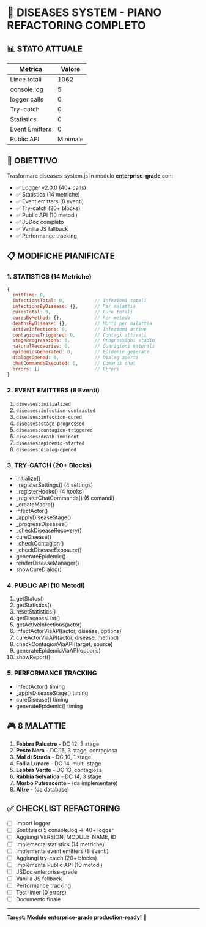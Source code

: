 # 🦠 DISEASES SYSTEM - PIANO REFACTORING COMPLETO

## 📊 STATO ATTUALE

| Metrica | Valore |
|---------|--------|
| Linee totali | 1062 |
| console.log | 5 |
| logger calls | 0 |
| Try-catch | 0 |
| Statistics | 0 |
| Event Emitters | 0 |
| Public API | Minimale |

## 🎯 OBIETTIVO

Trasformare diseases-system.js in modulo **enterprise-grade** con:
- ✅ Logger v2.0.0 (40+ calls)
- ✅ Statistics (14 metriche)
- ✅ Event emitters (8 eventi)
- ✅ Try-catch (20+ blocks)
- ✅ Public API (10 metodi)
- ✅ JSDoc completo
- ✅ Vanilla JS fallback
- ✅ Performance tracking

## 📋 MODIFICHE PIANIFICATE

### 1. STATISTICS (14 Metriche)
```javascript
{
  initTime: 0,
  infectionsTotal: 0,           // Infezioni totali
  infectionsByDisease: {},      // Per malattia
  curesTotal: 0,                // Cure totali
  curesByMethod: {},            // Per metodo
  deathsByDisease: {},          // Morti per malattia
  activeInfections: 0,          // Infezioni attive
  contagionsTriggered: 0,       // Contagi attivati
  stageProgressions: 0,         // Progressioni stadio
  naturalRecoveries: 0,         // Guarigioni naturali
  epidemicsGenerated: 0,        // Epidemie generate
  dialogsOpened: 0,             // Dialog aperti
  chatCommandsExecuted: 0,      // Comandi chat
  errors: []                    // Errori
}
```

### 2. EVENT EMITTERS (8 Eventi)
1. `diseases:initialized`
2. `diseases:infection-contracted`
3. `diseases:infection-cured`
4. `diseases:stage-progressed`
5. `diseases:contagion-triggered`
6. `diseases:death-imminent`
7. `diseases:epidemic-started`
8. `diseases:dialog-opened`

### 3. TRY-CATCH (20+ Blocks)
- initialize()
- _registerSettings() (4 settings)
- _registerHooks() (4 hooks)
- _registerChatCommands() (6 comandi)
- _createMacro()
- infectActor()
- _applyDiseaseStage()
- _progressDiseases()
- _checkDiseaseRecovery()
- cureDisease()
- _checkContagion()
- _checkDiseaseExposure()
- generateEpidemic()
- renderDiseaseManager()
- showCureDialog()

### 4. PUBLIC API (10 Metodi)
1. getStatus()
2. getStatistics()
3. resetStatistics()
4. getDiseasesList()
5. getActiveInfections(actor)
6. infectActorViaAPI(actor, disease, options)
7. cureActorViaAPI(actor, disease, method)
8. checkContagionViaAPI(target, source)
9. generateEpidemicViaAPI(options)
10. showReport()

### 5. PERFORMANCE TRACKING
- infectActor() timing
- _applyDiseaseStage() timing
- cureDisease() timing
- generateEpidemic() timing

## 🎮 8 MALATTIE

1. **Febbre Palustre** - DC 12, 3 stage
2. **Peste Nera** - DC 15, 3 stage, contagiosa
3. **Mal di Strada** - DC 10, 1 stage
4. **Follia Lunare** - DC 14, multi-stage
5. **Lebbra Verde** - DC 13, contagiosa
6. **Rabbia Selvatica** - DC 14, 3 stage
7. **Morbo Putrescente** - (da implementare)
8. **Altre** - (da database)

## ✅ CHECKLIST REFACTORING

- [ ] Import logger
- [ ] Sostituisci 5 console.log → 40+ logger
- [ ] Aggiungi VERSION, MODULE_NAME, ID
- [ ] Implementa statistics (14 metriche)
- [ ] Implementa event emitters (8 eventi)
- [ ] Aggiungi try-catch (20+ blocks)
- [ ] Implementa Public API (10 metodi)
- [ ] JSDoc enterprise-grade
- [ ] Vanilla JS fallback
- [ ] Performance tracking
- [ ] Test linter (0 errors)
- [ ] Documento finale

---

**Target: Modulo enterprise-grade production-ready!** 🚀
